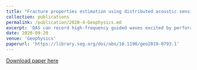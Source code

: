 ```yaml
---
title: "Fracture properties estimation using distributed acoustic sensing recording of guided waves in unconventional reservoirs"
collection: publications
permalink: /publication/2020-4-Geophysics.md
excerpt: 'DAS can record high-frequency guided waves excited by perforation shots and propagating in a low velocity shale reservoir. Using a cross-well setup, we can infer stimulation-induced horizontal fracture growth by its effect on guided waves.'
date: 2020-09-20
venue: 'Geophysics'
paperurl: 'https://library.seg.org/doi/abs/10.1190/geo2019-0793.1'
---
```


[Download paper here](https://library.seg.org/doi/abs/10.1190/geo2019-0793.1)